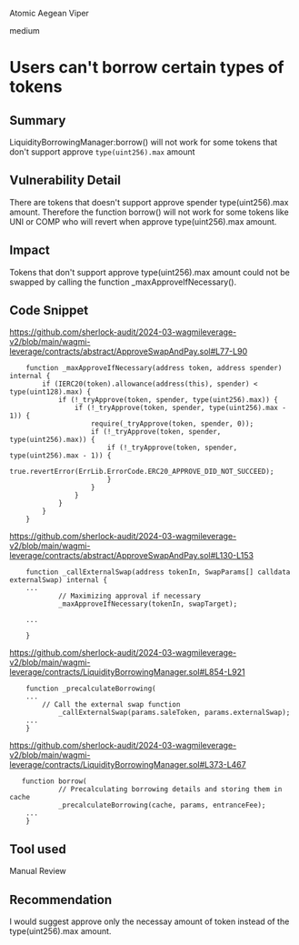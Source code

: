 Atomic Aegean Viper

medium

# Users can't borrow certain types of tokens

## Summary

LiquidityBorrowingManager:borrow() will not work for some tokens that don't support approve `type(uint256).max` amount

## Vulnerability Detail

There are tokens that doesn't support approve spender type(uint256).max amount. 
Therefore the function borrow() will not work for some tokens like UNI or COMP who will revert when approve type(uint256).max amount.

## Impact

Tokens that don't support approve type(uint256).max amount could not be swapped by calling the function _maxApproveIfNecessary().

## Code Snippet

https://github.com/sherlock-audit/2024-03-wagmileverage-v2/blob/main/wagmi-leverage/contracts/abstract/ApproveSwapAndPay.sol#L77-L90

```solidity
    function _maxApproveIfNecessary(address token, address spender) internal {
        if (IERC20(token).allowance(address(this), spender) < type(uint128).max) {
            if (!_tryApprove(token, spender, type(uint256).max)) {
                if (!_tryApprove(token, spender, type(uint256).max - 1)) {
                    require(_tryApprove(token, spender, 0));
                    if (!_tryApprove(token, spender, type(uint256).max)) {
                        if (!_tryApprove(token, spender, type(uint256).max - 1)) {
                            true.revertError(ErrLib.ErrorCode.ERC20_APPROVE_DID_NOT_SUCCEED);
                        }
                    }
                }
            }
        }
    }
```

https://github.com/sherlock-audit/2024-03-wagmileverage-v2/blob/main/wagmi-leverage/contracts/abstract/ApproveSwapAndPay.sol#L130-L153

```solidity
    function _callExternalSwap(address tokenIn, SwapParams[] calldata externalSwap) internal {
	...
            // Maximizing approval if necessary
            _maxApproveIfNecessary(tokenIn, swapTarget);

	...

    }
```

https://github.com/sherlock-audit/2024-03-wagmileverage-v2/blob/main/wagmi-leverage/contracts/LiquidityBorrowingManager.sol#L854-L921

```solidity
    function _precalculateBorrowing(
	...
	    // Call the external swap function
            _callExternalSwap(params.saleToken, params.externalSwap);
	...
    }
```

https://github.com/sherlock-audit/2024-03-wagmileverage-v2/blob/main/wagmi-leverage/contracts/LiquidityBorrowingManager.sol#L373-L467

```solidity
   function borrow(
            // Precalculating borrowing details and storing them in cache
            _precalculateBorrowing(cache, params, entranceFee);
	...
    }
```


## Tool used

Manual Review

## Recommendation

I would suggest approve only the necessay amount of token instead of the type(uint256).max amount.
